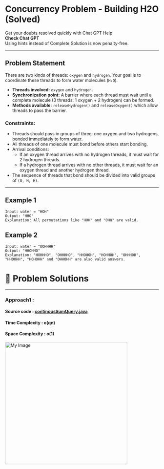# Concurrency Problem - Building H2O (Solved)

Get your doubts resolved quickly with Chat GPT Help  
**Check Chat GPT**  
Using hints instead of Complete Solution is now penalty-free.

---

## Problem Statement

There are two kinds of threads: `oxygen` and `hydrogen`. Your goal is to coordinate these threads to form water molecules (`H₂O`).

- **Threads involved:** `oxygen` and `hydrogen`.
- **Synchronization point:** A barrier where each thread must wait until a complete molecule (3 threads: 1 oxygen + 2 hydrogen) can be formed.
- **Methods available:** `releaseHydrogen()` and `releaseOxygen()` which allow threads to pass the barrier.

### Constraints:
- Threads should pass in groups of three: one oxygen and two hydrogens, bonded immediately to form water.
- All threads of one molecule must bond before others start bonding.
- Arrival conditions:
    - If an oxygen thread arrives with no hydrogen threads, it must wait for 2 hydrogen threads.
    - If a hydrogen thread arrives with no other threads, it must wait for an oxygen thread and another hydrogen thread.
- The sequence of threads that bond should be divided into valid groups of `(O, H, H)`.

---

## Example 1
```plaintext
Input: water = "HOH"
Output: "HHO"
Explanation: All permutations like "HOH" and "OHH" are valid.
```

## Example 2
```plaintext
Input: water = "OOHHHH"
Output: "HHOHHO"
Explanation: "HOHHHO", "OHHHHO", "HHOHOH", "HOHHOH", "OHHHOH", "HHOOHH", "HOHOHH" and "OHHOHH" are also valid answers.
```

# 📝 Problem Solutions
---
### Approach1 :
#### Source code : [continousSumQuery.java](../src/continousSumQuery/approach_one/continousSumQuery.java)
#### Time Complexity : o(qn)
#### Space Complexity : o(1)

 <img src="../../../../../../resources.images.lowLevelDesignModuleOne.QuestionAnswer.synchronizationwithSemaphores.assignment.ConcurrencyProblemsBuildingH2O.originalQuestion/step1.jpg" alt="My Image" width="400" /> 
